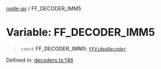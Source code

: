 [node-av](../globals.md) / FF\_DECODER\_IMM5

# Variable: FF\_DECODER\_IMM5

> `const` **FF\_DECODER\_IMM5**: [`FFVideoDecoder`](../type-aliases/FFVideoDecoder.md)

Defined in: [decoders.ts:146](https://github.com/seydx/av/blob/f8631fc881b394300b1479f511d55cf1c370a87f/src/constants/decoders.ts#L146)
